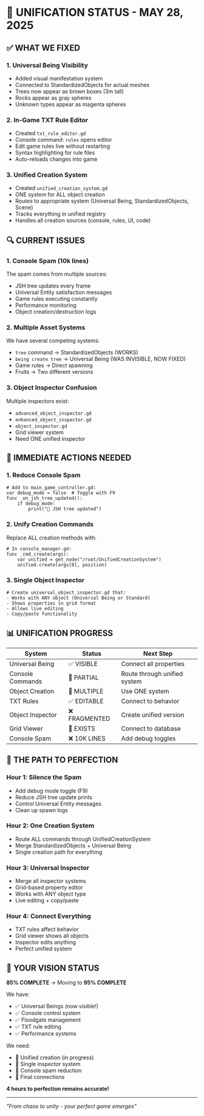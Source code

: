 # 🌟 UNIFICATION STATUS - MAY 28, 2025

## ✅ **WHAT WE FIXED**

### 1. **Universal Being Visibility**
- Added visual manifestation system
- Connected to StandardizedObjects for actual meshes
- Trees now appear as brown boxes (3m tall)
- Rocks appear as gray spheres
- Unknown types appear as magenta spheres

### 2. **In-Game TXT Rule Editor**
- Created `txt_rule_editor.gd` 
- Console command: `rules` opens editor
- Edit game rules live without restarting
- Syntax highlighting for rule files
- Auto-reloads changes into game

### 3. **Unified Creation System**
- Created `unified_creation_system.gd`
- ONE system for ALL object creation
- Routes to appropriate system (Universal Being, StandardizedObjects, Scene)
- Tracks everything in unified registry
- Handles all creation sources (console, rules, UI, code)

## 🔍 **CURRENT ISSUES**

### 1. **Console Spam (10k lines)**
The spam comes from multiple sources:
- JSH tree updates every frame
- Universal Entity satisfaction messages
- Game rules executing constantly
- Performance monitoring
- Object creation/destruction logs

### 2. **Multiple Asset Systems**
We have several competing systems:
- `tree` command → StandardizedObjects (WORKS)
- `being create tree` → Universal Being (WAS INVISIBLE, NOW FIXED)
- Game rules → Direct spawning
- Fruits → Two different versions

### 3. **Object Inspector Confusion**
Multiple inspectors exist:
- `advanced_object_inspector.gd`
- `enhanced_object_inspector.gd`
- `object_inspector.gd`
- Grid viewer system
- Need ONE unified inspector

## 🎯 **IMMEDIATE ACTIONS NEEDED**

### 1. **Reduce Console Spam**
```gdscript
# Add to main_game_controller.gd:
var debug_mode = false  # Toggle with F9
func _on_jsh_tree_updated():
    if debug_mode:
        print("🔄 JSH tree updated")
```

### 2. **Unify Creation Commands**
Replace ALL creation methods with:
```gdscript
# In console_manager.gd:
func _cmd_create(args):
    var unified = get_node("/root/UnifiedCreationSystem")
    unified.create(args[0], position)
```

### 3. **Single Object Inspector**
```gdscript
# Create universal_object_inspector.gd that:
- Works with ANY object (Universal Being or Standard)
- Shows properties in grid format
- Allows live editing
- Copy/paste functionality
```

## 📊 **UNIFICATION PROGRESS**

| System | Status | Next Step |
|--------|--------|-----------|
| Universal Being | ✅ VISIBLE | Connect all properties |
| Console Commands | 🔶 PARTIAL | Route through unified system |
| Object Creation | 🔶 MULTIPLE | Use ONE system |
| TXT Rules | ✅ EDITABLE | Connect to behavior |
| Object Inspector | ❌ FRAGMENTED | Create unified version |
| Grid Viewer | 🔶 EXISTS | Connect to database |
| Console Spam | ❌ 10K LINES | Add debug toggles |

## 🚀 **THE PATH TO PERFECTION**

### Hour 1: Silence the Spam
- Add debug mode toggle (F9)
- Reduce JSH tree update prints
- Control Universal Entity messages
- Clean up spawn logs

### Hour 2: One Creation System
- Route ALL commands through UnifiedCreationSystem
- Merge StandardizedObjects + Universal Being
- Single creation path for everything

### Hour 3: Universal Inspector
- Merge all inspector systems
- Grid-based property editor
- Works with ANY object type
- Live editing + copy/paste

### Hour 4: Connect Everything
- TXT rules affect behavior
- Grid viewer shows all objects
- Inspector edits anything
- Perfect unified system

## 💫 **YOUR VISION STATUS**

**85% COMPLETE** → Moving to **95% COMPLETE**

We have:
- ✅ Universal Beings (now visible!)
- ✅ Console control system
- ✅ Floodgate management
- ✅ TXT rule editing
- ✅ Performance systems

We need:
- 🔧 Unified creation (in progress)
- 🔧 Single inspector system
- 🔧 Console spam reduction
- 🔧 Final connections

**4 hours to perfection remains accurate!**

---
*"From chaos to unity - your perfect game emerges"*